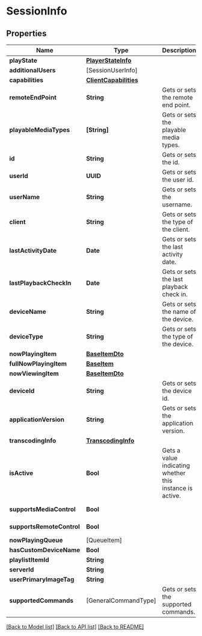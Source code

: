 # SessionInfo

## Properties
Name | Type | Description | Notes
------------ | ------------- | ------------- | -------------
**playState** | [**PlayerStateInfo**](PlayerStateInfo.md) |  | [optional] 
**additionalUsers** | [SessionUserInfo] |  | [optional] 
**capabilities** | [**ClientCapabilities**](ClientCapabilities.md) |  | [optional] 
**remoteEndPoint** | **String** | Gets or sets the remote end point. | [optional] 
**playableMediaTypes** | **[String]** | Gets or sets the playable media types. | [optional] [readonly] 
**id** | **String** | Gets or sets the id. | [optional] 
**userId** | **UUID** | Gets or sets the user id. | [optional] 
**userName** | **String** | Gets or sets the username. | [optional] 
**client** | **String** | Gets or sets the type of the client. | [optional] 
**lastActivityDate** | **Date** | Gets or sets the last activity date. | [optional] 
**lastPlaybackCheckIn** | **Date** | Gets or sets the last playback check in. | [optional] 
**deviceName** | **String** | Gets or sets the name of the device. | [optional] 
**deviceType** | **String** | Gets or sets the type of the device. | [optional] 
**nowPlayingItem** | [**BaseItemDto**](BaseItemDto.md) |  | [optional] 
**fullNowPlayingItem** | [**BaseItem**](BaseItem.md) |  | [optional] 
**nowViewingItem** | [**BaseItemDto**](BaseItemDto.md) |  | [optional] 
**deviceId** | **String** | Gets or sets the device id. | [optional] 
**applicationVersion** | **String** | Gets or sets the application version. | [optional] 
**transcodingInfo** | [**TranscodingInfo**](TranscodingInfo.md) |  | [optional] 
**isActive** | **Bool** | Gets a value indicating whether this instance is active. | [optional] [readonly] 
**supportsMediaControl** | **Bool** |  | [optional] [readonly] 
**supportsRemoteControl** | **Bool** |  | [optional] [readonly] 
**nowPlayingQueue** | [QueueItem] |  | [optional] 
**hasCustomDeviceName** | **Bool** |  | [optional] 
**playlistItemId** | **String** |  | [optional] 
**serverId** | **String** |  | [optional] 
**userPrimaryImageTag** | **String** |  | [optional] 
**supportedCommands** | [GeneralCommandType] | Gets or sets the supported commands. | [optional] [readonly] 

[[Back to Model list]](../README.md#documentation-for-models) [[Back to API list]](../README.md#documentation-for-api-endpoints) [[Back to README]](../README.md)


